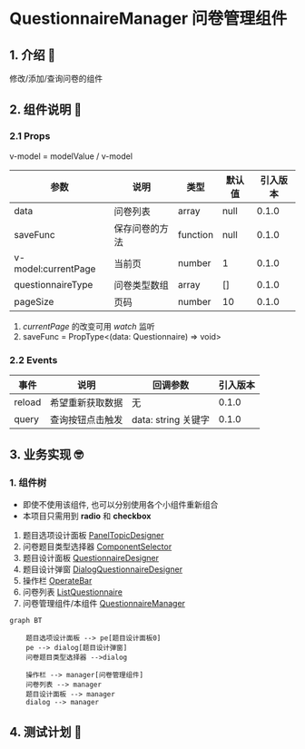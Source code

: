 # QuestionnaireManager 问卷管理组件

## 1. 介绍 🤔

修改/添加/查询问卷的组件

## 2. 组件说明 🥳

### 2.1 Props

v-model = modelValue / v-model

| 参数                | 说明           | 类型   | 默认值 | 引入版本 |
| ------------------- | -------------- | ------ | ------ | -------- |
| data            | 问卷列表       | array  | null   | 0.1.0    |
| saveFunc            | 保存问卷的方法 | function | null   | 0.1.0    |
| v-model:currentPage | 当前页         | number | 1      | 0.1.0    |
| questionnaireType   | 问卷类型数组   | array  | []     | 0.1.0    |
| pageSize            | 页码           | number  | 10     | 0.1.0    |

1. _currentPage_ 的改变可用 _watch_ 监听
2. saveFunc = PropType<(data: Questionnaire) => void>

### 2.2 Events

| 事件   | 说明             | 回调参数            | 引入版本 |
| ------ | ---------------- | ------------------- | -------- |
| reload | 希望重新获取数据 | 无                  | 0.1.0    |
| query  | 查询按钮点击触发 | data: string 关键字 | 0.1.0    |

## 3. 业务实现 🤓

### 1. 组件树

* 即使不使用该组件, 也可以分别使用各个小组件重新组合
* 本项目只需用到 **radio** 和 **checkbox**

1. 题目选项设计面板 [PanelTopicDesigner](./PanelTopicDesigner/README.md)
2. 问卷题目类型选择器 [ComponentSelector](./ComponentSelector/README.md)
3. 题目设计面板 [QuestionnaireDesigner](./QuestionnaireDesigner/README.md)
4. 题目设计弹窗 [DialogQuestionnaireDesigner](./DialogQuestionnaireDesigner/README.md)
5. 操作栏 [OperateBar](./OperateBar/README.md)
6. 问卷列表 [ListQuestionnaire](./ListQuestionnaire/README.md)
7. 问卷管理组件/本组件 [QuestionnaireManager](./README.md)

```mermaid
graph BT

    题目选项设计面板 --> pe[题目设计面板0]
    pe --> dialog[题目设计弹窗]
    问卷题目类型选择器 -->dialog

    操作栏 --> manager[问卷管理组件]
    问卷列表 --> manager
    题目设计面板 --> manager
    dialog --> manager

```

## 4. 测试计划 👻
